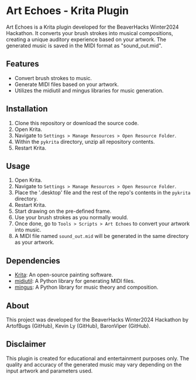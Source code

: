 # Art Echoes - Krita Plugin

Art Echoes is a Krita plugin developed for the BeaverHacks Winter2024 Hackathon. It converts your brush strokes into musical compositions, creating a unique auditory experience based on your artwork. The generated music is saved in the MIDI format as "sound_out.mid".

## Features

- Convert brush strokes to music.
- Generate MIDI files based on your artwork.
- Utilizes the midiutil and mingus libraries for music generation.

## Installation

1. Clone this repository or download the source code.
2. Open Krita.
3. Navigate to `Settings > Manage Resources > Open Resource Folder`.
4. Within the `pykrita` directory, unzip all repository contents.
5. Restart Krita.

## Usage

1. Open Krita.
2. Navigate to `Settings > Manage Resources > Open Resource Folder`.
3. Place the '.desktop' file and the rest of the repo's contents in the `pykrita` directory.
4. Restart Krita.
5. Start drawing on the pre-defined frame.
6. Use your brush strokes as you normally would.
7. Once done, go to `Tools > Scripts > Art Echoes` to convert your artwork into music.
8. A MIDI file named `sound_out.mid` will be generated in the same directory as your artwork.

## Dependencies

- [Krita](https://krita.org/): An open-source painting software.
- [midiutil](https://pypi.org/project/MIDIUtil/): A Python library for generating MIDI files.
- [mingus](https://pypi.org/project/mingus/): A Python library for music theory and composition.

## About

This project was developed for the BeaverHacks Winter2024 Hackathon by ArtofBugs (GitHub), Kevin Ly (GitHub), BaronViper (GitHub).

## Disclaimer

This plugin is created for educational and entertainment purposes only. The quality and accuracy of the generated music may vary depending on the input artwork and parameters used.